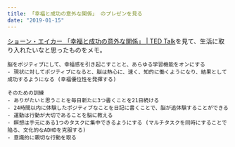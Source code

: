```yaml
---
title: 「幸福と成功の意外な関係」 のプレゼンを見る
date: "2019-01-15"
---
```


[ショーン・エイカー 「幸福と成功の意外な関係」 | TED Talk](https://www.ted.com/talks/shawn_achor_the_happy_secret_to_better_work/transcript?language=ja)を見て、生活に取り入れたいなと思ったものをメモ。

```
脳をポジティブにして、幸福感を引き起こすことと、あらゆる学習機能をオンにする
- 現状に対してポジティブになると、脳は熱心に、速く、知的に働くようになり、結果として成功するようになる (幸福優位性を発揮する)

そのための訓練
- ありがたいと思うことを毎日新たに3つ書くことを21日続ける
- 24時間以内に体験したポジティブなことを日記に書くことで、脳が追体験することができる
- 運動は行動が大切であることを脳に教える
- 瞑想は手元にある1つのタスクに集中できるようにする (マルチタスクを同時にすることで陥る、文化的なADHDを克服する)
- 意識的に親切な行動を取る
```

